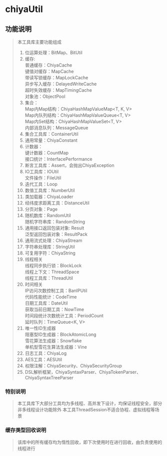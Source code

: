 # chiyaUtil

## 功能说明

> 本工具库主要功能组成<br>
> 1. 位运算处理：BitMap、BitUtil
> 2. 缓存:  
     普通缓存：ChiyaCache <br>
     键值对缓存：MapCache <br>
     带读写锁缓存：MapLockCache <br>
     异步写入缓存：DelayedWriteCache <br>
     超时失效缓存：MapTimingCache <br>
     对象池：ObjectPool <br>
> 3. 集合：  
     Map内Map结构：ChiyaHashMapValueMap<T, K, V> <br>
     Map内队列结构：ChiyaHashMapValueQueue<T, V> <br>
     Map内Set结构：ChiyaHashMapValueSet<T, V> <br>
     内部消息队列：MessageQueue <br>
> 4. 集合工具库：ContainerUtil
> 5. 通用常量：ChiyaConstant
> 6. 计数器：   <br>
     键计数器：CountMap   <br>
     接口统计：InterfacePerformance <br>
> 7. 断言工具库：Assert，会抛出ChiyaException
> 8. IO工具库：IOUtil    <br>
     文件操作：FileUtil
> 9. 迭代工具：Loop
> 10. 数值工具库：NumberUtil
> 11. 类加载器：ChiyaLoader
> 12. 经纬度求距离工具：DistanceUtil
> 13. 分页对象：Page
> 14. 随机数库：RandomUtil <br>
      随机字符串库：RandomString
> 15. 通用接口返回包装对象: Result<br>
      泛型返回包装对象：ResultPack<T>
> 16. 通用流式处理：ChiyaStream<T>
> 17. 字符串处理库：StringUtil
> 18. 可复用字符：ChiyaString
> 19. 线程相关 <br>
      线程同步执行锁：BlockLock <br>
      线程上下文：ThreadSpace <br>
      线程工具库：ThreadUtil <br>
> 20. 时间相关 <br>
      IP访问次数控制工具：BanIPUtil <br>
      代码性能统计：CodeTime <br>
      日期工具库：DateUtil <br>
      获取当前日期工具：NowTime <br>
      时间段统计次数统计工具：PeriodCount <br>
      延时队列：TimeQueue<K, V> <br>
> 21. 唯一性ID生成器 <br>
      阻塞型ID生成器：BlockAtomicLong <br>
      雪花算法生成器：Snowflake <br>
      单机型雪花生算法生成器：Vine <br>
> 22. 日志工具：ChiyaLog <br>
> 23. AES工具：AESUtil
> 24. 权限注解：ChiyaSecurity、ChiyaSecurityGroup
> 25. DSL解析框架，ChiyaSyntaxParser、ChiyaTokenParser、ChiyaSyntaxTreeParser
>

### 特别说明
> 本工具库下大部分工具均为多线程、高并发下设计，均保证线程安全，部分非多线程设计功能除外
> 本工具ThreadSession不适合协程、虚拟线程等场景


### 缓存类型回收说明
> 该库中的所有缓存均为惰性回收，即下次使用时在进行回收，由负责使用的线程进行